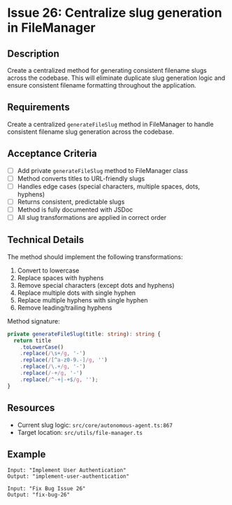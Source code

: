 # Issue 26: Centralize slug generation in FileManager

## Description
Create a centralized method for generating consistent filename slugs across the codebase. This will eliminate duplicate slug generation logic and ensure consistent filename formatting throughout the application.

## Requirements
Create a centralized `generateFileSlug` method in FileManager to handle consistent filename slug generation across the codebase.

## Acceptance Criteria
- [ ] Add private `generateFileSlug` method to FileManager class
- [ ] Method converts titles to URL-friendly slugs
- [ ] Handles edge cases (special characters, multiple spaces, dots, hyphens)
- [ ] Returns consistent, predictable slugs
- [ ] Method is fully documented with JSDoc
- [ ] All slug transformations are applied in correct order

## Technical Details
The method should implement the following transformations:
1. Convert to lowercase
2. Replace spaces with hyphens
3. Remove special characters (except dots and hyphens)
4. Replace multiple dots with single hyphen
5. Replace multiple hyphens with single hyphen
6. Remove leading/trailing hyphens

Method signature:
```typescript
private generateFileSlug(title: string): string {
  return title
    .toLowerCase()
    .replace(/\s+/g, '-')
    .replace(/[^a-z0-9.-]/g, '')
    .replace(/\.+/g, '-')
    .replace(/-+/g, '-')
    .replace(/^-+|-+$/g, '');
}
```

## Resources
- Current slug logic: `src/core/autonomous-agent.ts:867`
- Target location: `src/utils/file-manager.ts`

## Example
```
Input: "Implement User Authentication"
Output: "implement-user-authentication"

Input: "Fix Bug Issue 26"
Output: "fix-bug-26"
```
